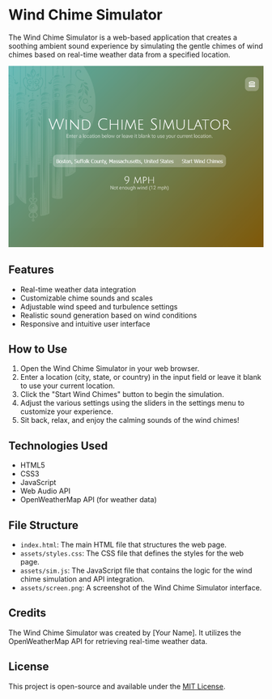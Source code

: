 # Wind Chime Simulator

The Wind Chime Simulator is a web-based application that creates a soothing ambient sound experience by simulating the gentle chimes of wind chimes based on real-time weather data from a specified location.

![Wind Chime Simulator Screenshot](assets/screen.png)

## Features

- Real-time weather data integration
- Customizable chime sounds and scales
- Adjustable wind speed and turbulence settings
- Realistic sound generation based on wind conditions
- Responsive and intuitive user interface

## How to Use

1. Open the Wind Chime Simulator in your web browser.
2. Enter a location (city, state, or country) in the input field or leave it blank to use your current location.
3. Click the "Start Wind Chimes" button to begin the simulation.
4. Adjust the various settings using the sliders in the settings menu to customize your experience.
5. Sit back, relax, and enjoy the calming sounds of the wind chimes!

## Technologies Used

- HTML5
- CSS3
- JavaScript
- Web Audio API
- OpenWeatherMap API (for weather data)

## File Structure

- `index.html`: The main HTML file that structures the web page.
- `assets/styles.css`: The CSS file that defines the styles for the web page.
- `assets/sim.js`: The JavaScript file that contains the logic for the wind chime simulation and API integration.
- `assets/screen.png`: A screenshot of the Wind Chime Simulator interface.

## Credits

The Wind Chime Simulator was created by [Your Name]. It utilizes the OpenWeatherMap API for retrieving real-time weather data.

## License

This project is open-source and available under the [MIT License](LICENSE).